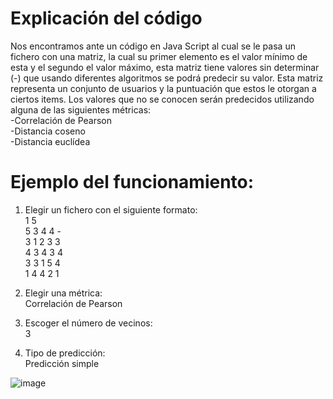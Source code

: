 # Explicación del código
  Nos encontramos ante un código en Java Script al cual se le pasa un fichero con una matriz, la cual su primer elemento es el valor mínimo de esta y el segundo el valor máximo, esta matriz tiene valores sin determinar (-) que usando diferentes algoritmos se podrá predecir su valor. Esta matriz representa un conjunto de usuarios y la puntuación que estos le otorgan a ciertos items. Los valores que no se conocen serán predecidos utilizando alguna de las siguientes métricas:</br>
  -Correlación de Pearson </br>
  -Distancia coseno</br>
  -Distancia euclídea</br>
  

# Ejemplo del funcionamiento:
1. Elegir un fichero con el siguiente formato: </br>
  1 5</br>
  5 3 4 4 -</br>
  3 1 2 3 3</br>
  4 3 4 3 4</br>
  3 3 1 5 4</br>
  1 4 4 2 1</br>

 

2. Elegir una métrica:</br>
  Correlación de Pearson

3. Escoger el número de vecinos: </br>
  3
4. Tipo de predicción:</br>
  Predicción simple
  
  

![image](https://user-images.githubusercontent.com/72199884/198886502-748286df-f4c8-4899-8c0d-d48923d7be74.png)
